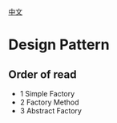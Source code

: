 [中文](./readme-zh_CN.md)
# Design Pattern
## Order of read
- 1 Simple Factory
- 2 Factory Method
- 3 Abstract Factory
